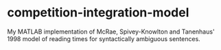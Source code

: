 # competition-integration-model
My MATLAB implementation of McRae, Spivey-Knowlton and Tanenhaus' 1998 model of reading times for syntactically ambiguous sentences.
